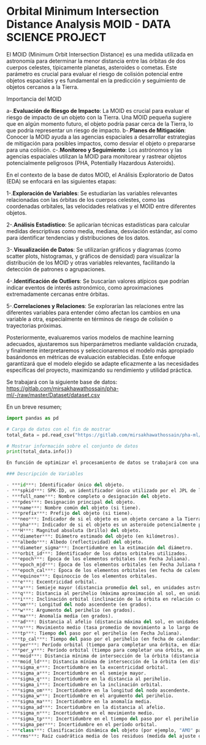 # Orbital Minimum Intersection Distance Analysis MOID - DATA SCIENCE PROJECT

El MOID (Minimum Orbit Intersection Distance) es una medida utilizada en astronomía para determinar la menor distancia entre las órbitas de dos cuerpos celestes, típicamente planetas, asteroides o cometas. Este parámetro es crucial para evaluar el riesgo de colisión potencial entre objetos espaciales y es fundamental en la predicción y seguimiento de objetos cercanos a la Tierra.

Importancia del MOID

a-.**Evaluación de Riesgo de Impacto**: La MOID es crucial para evaluar el riesgo de impacto de un objeto con la Tierra. Una MOID pequeña sugiere que en algún momento futuro, el objeto podría pasar cerca de la Tierra, lo que podría representar un riesgo de impacto.
b-.**Planes de Mitigación**: Conocer la MOID ayuda a las agencias espaciales a desarrollar estrategias de mitigación para posibles impactos, como desviar el objeto o prepararse para una colisión.
c-.**Monitoreo y Seguimiento**: Los astrónomos y las agencias espaciales utilizan la MOID para monitorear y rastrear objetos potencialmente peligrosos (PHA, Potentially Hazardous Asteroids).

En el contexto de la base de datos MOID, el Análisis Exploratorio de Datos (EDA) se enfocará en las siguientes etapas:

1-.**Exploración de Variables**: Se estudiarían las variables relevantes relacionadas con las órbitas de los cuerpos celestes, como las coordenadas orbitales, las velocidades relativas y el MOID entre diferentes objetos.

2-.**Análisis Estadístico**: Se aplicarían técnicas estadísticas para calcular medidas descriptivas como media, mediana, desviación estándar, así como para identificar tendencias y distribuciones de los datos.

3-.**Visualización de Datos**: Se utilizarían gráficos y diagramas (como scatter plots, histogramas, y gráficos de densidad) para visualizar la distribución de los MOID y otras variables relevantes, facilitando la detección de patrones o agrupaciones.

4-.**Identificación de Outliers**: Se buscarían valores atípicos que podrían indicar eventos de interés astronómico, como aproximaciones extremadamente cercanas entre órbitas.

5-.**Correlaciones y Relaciones**: Se explorarían las relaciones entre las diferentes variables para entender cómo afectan los cambios en una variable a otra, especialmente en términos de riesgo de colisión o trayectorias próximas.

Posteriormente, evaluaremos varios modelos de machine learning adecuados, ajustaremos sus hiperparámetros mediante validación cruzada, y finalmente interpretaremos y seleccionaremos el modelo más apropiado basándonos en métricas de evaluación establecidas. Este enfoque garantizará que el modelo elegido se adapte eficazmente a las necesidades específicas del proyecto, maximizando su rendimiento y utilidad práctica.

Se trabajará con la siguiente base de datos:
https://gitlab.com/mirsakhawathossain/pha-ml/-/raw/master/Dataset/dataset.csv

En un breve resumen;

```python
import pandas as pd

# Carga de datos con el fin de mostrar 
total_data = pd.read_csv("https://gitlab.com/mirsakhawathossain/pha-ml/-/raw/master/Dataset/dataset.csv")

# Mostrar información sobre el conjunto de datos
print(total_data.info())

En función de optimizar el procesamiento de datos se trabajará con una muestra de 150.000 entradas con las siguientes variables que se definen a continuación:

### Descripción de Variables

- ***id***: Identificador único del objeto.
- ***spkid***: SPK-ID, un identificador único utilizado por el JPL de la NASA (Jet Propulsion Laboratory).
- ***full_name***: Nombre completo o designación del objeto.
- ***pdes***: Designación principal del objeto.
- ***name***: Nombre común del objeto (si tiene).
- ***prefix***: Prefijo del objeto (si tiene).
- ***neo***: Indicador de si el objeto es un objeto cercano a la Tierra (NEO).
- ***pha***: Indicador de si el objeto es un asteroide potencialmente peligroso (PHA).
- ***H***: Magnitud absoluta (brillo) del objeto.
- ***diameter***: Diámetro estimado del objeto (en kilómetros).
- ***albedo***: Albedo (reflectividad) del objeto.
- ***diameter_sigma***: Incertidumbre en la estimación del diámetro.
- ***orbit_id***: Identificador de los datos orbitales utilizados.
- ***epoch***: Época de los elementos orbitales (en Fecha Juliana).
- ***epoch_mjd***: Época de los elementos orbitales (en Fecha Juliana Modificada).
- ***epoch_cal***: Época de los elementos orbitales (en fecha de calendario).
- ***equinox***: Equinoccio de los elementos orbitales.
- ***e***: Excentricidad orbital.
- ***a***: Semieje mayor (distancia promedio del sol, en unidades astronómicas).
- ***q***: Distancia al perihelio (máxima aproximación al sol, en unidades astronómicas).
- ***i***: Inclinación orbital (inclinación de la órbita en relación con la eclíptica, en grados).
- ***om***: Longitud del nodo ascendente (en grados).
- ***w***: Argumento del perihelio (en grados).
- ***ma***: Anomalía media (en grados).
- ***ad***: Distancia al afelio (distancia máxima del sol, en unidades astronómicas).
- ***n***: Movimiento medio (tasa promedio de movimiento a lo largo de la órbita, en grados por día).
- ***tp***: Tiempo del paso por el perihelio (en Fecha Juliana).
- ***tp_cal***: Tiempo del paso por el perihelio (en fecha de calendario).
- ***per***: Período orbital (tiempo para completar una órbita, en días).
- ***per_y***: Período orbital (tiempo para completar una órbita, en años).
- ***moid***: Distancia mínima de intersección de la órbita (distancia más cercana a la órbita de la Tierra, en unidades astronómicas).
- ***moid_ld***: Distancia mínima de intersección de la órbita (en distancias lunares).
- ***sigma_e***: Incertidumbre en la excentricidad orbital.
- ***sigma_a***: Incertidumbre en el semieje mayor.
- ***sigma_q***: Incertidumbre en la distancia al perihelio.
- ***sigma_i***: Incertidumbre en la inclinación orbital.
- ***sigma_om***: Incertidumbre en la longitud del nodo ascendente.
- ***sigma_w***: Incertidumbre en el argumento del perihelio.
- ***sigma_ma***: Incertidumbre en la anomalía media.
- ***sigma_ad***: Incertidumbre en la distancia al afelio.
- ***sigma_n***: Incertidumbre en el movimiento medio.
- ***sigma_tp***: Incertidumbre en el tiempo del paso por el perihelio.
- ***sigma_per***: Incertidumbre en el período orbital.
- ***class***: Clasificación dinámica del objeto (por ejemplo, "AMO" para asteroides Amor, "APO" para asteroides Apolo, etc.).
- ***rms***: Raíz cuadrática media de los residuos (medida del ajuste de la órbita).


 
